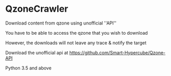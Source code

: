 # QzoneCrawler

Download content from qzone using unofficial ''API''

You have to be able to access the qzone that you wish to download

However, the downloads will not leave any trace & notify the target

Download the unofficial api at https://github.com/Smart-Hypercube/Qzone-API

Python 3.5 and above
